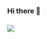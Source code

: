 ### Hi there 👋
### ![](https://komarev.com/ghpvc/?username=taolaolatao&color=blueviolet)

<!--
**taolaolatao/taolaolatao** is a ✨ _special_ ✨ repository because its `README.md` (this file) appears on your GitHub profile.
https://github.com/antonkomarev/github-profile-views-counter
Here are some ideas to get you started: &label=PROFILE+VIEWS &style=flat

- 🔭 I’m currently working on ...
- 🌱 I’m currently learning ...
- 👯 I’m looking to collaborate on ...
- 🤔 I’m looking for help with ...
- 💬 Ask me about ...
- 📫 How to reach me: ...
- 😄 Pronouns: ...
- ⚡ Fun fact: ...
-->
